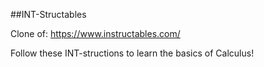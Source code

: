 ##INT-Structables

Clone of: https://www.instructables.com/

Follow these INT-structions to learn the basics of Calculus!
